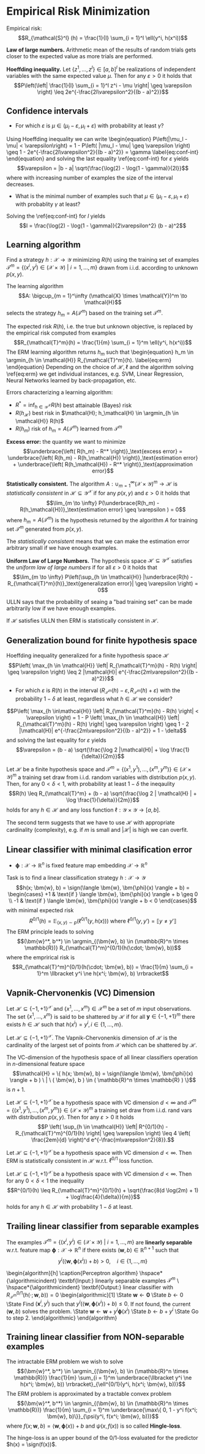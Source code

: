 # Empirical Risk Minimization

Empirical risk:
$$R_{\mathcal{S}^l} (h) = \frac{1}{l} \sum_{i = 1}^l \ell(y^i, h(x^i))$$

**Law of large numbers.** Arithmetic mean of the results of random trials gets closer to the expected value as more trials are performed.

**Hoeffding inequality.** Let $\{z^1, \dots, z^l\} \in [a, b]^l$ be realizations of independent variables with the same expected value $\mu$. Then for any $\varepsilon > 0$ it holds that
$$P\left(\left| \frac{1}{l} \sum_{i = 1}^l z^i - \mu \right| \geq \varepsilon \right) \leq 2e^{-\frac{2l\varepsilon^2}{(b - a)^2}}$$

## Confidence intervals

* For which $\varepsilon$ is $\mu \in (\mu_l - \varepsilon, \mu_l + \varepsilon)$ with probability at least $\gamma$?

Using Hoeffding inequality we can write
\begin{equation}
P\left(|\mu_l - \mu| < \varepsilon\right) = 1 - P\left( |\mu_l - \mu| \geq \varepsilon \right) \geq 1 - 2e^{-\frac{2l\varepsilon^2}{(b - a)^2}} = \gamma
\label{eq:conf-int}
\end{equation}
and solving the last equality \ref{eq:conf-int} for $\varepsilon$ yields
$$\varepsilon = |b - a| \sqrt{\frac{\log(2) - \log(1 - \gamma)}{2l}}$$
where with increasing number of examples the size of the interval decreases.

* What is the minimal number of examples such that $\mu \in (\mu_l - \varepsilon, \mu_l + \varepsilon)$ with probablity $\gamma$ at least?

Solving the \ref{eq:conf-int} for $l$ yields
$$l = \frac{\log(2) - \log(1 - \gamma)}{2\varepsilon^2} (b - a)^2$$

## Learning algorithm

Find a strategy $h: \mathcal{X} \to \mathcal{Y}$ minimizing $R(h)$ using the training set of examples $\mathcal{T}^m = \{(x^i, y^i) \in (\mathcal{X} \times \mathcal{Y}) \ | \ i = 1, \dots, m \}$ drawn from i.i.d. according to unknown $p(x, y)$.

The learning algorithm
$$A: \bigcup_{m = 1}^\infty (\mathcal{X} \times \mathcal{Y})^m \to \mathcal{H}$$
selects the strategy $h_m  = A(\mathcal{T}^m)$ based on the training set $\mathcal{T}^m$.

The expected risk $R(h)$, i.e. the true but unknown objective, is replaced by the empirical risk computed from examples
$$R_{\mathcal{T}^m}(h) = \frac{1}{m} \sum_{i = 1}^m \ell(y^i, h(x^i))$$
The ERM learning algorithm returns $h_m$ such that
\begin{equation}
h_m \in \argmin_{h \in \mathcal{H}} R_{\mathcal{T}^m}(h).
\label{eq:erm}
\end{equation}
Depending on the choice of $\mathcal{H}, \ell$ and the algorithm solving \ref{eq:erm} we get individual instances, e.g. SVM, Linear Regression, Neural Networks learned by back-propagation, etc.

Errors characterizing a learning algorithm:

* $R^* = \inf_{h \in \mathcal{Y}^\mathcal{X}} R(h)$ best attainable (Bayes) risk
* $R(h_\mathcal{H})$ best risk in $\mathcal{H}; h_\mathcal{H} \in \argmin_{h \in \mathcal{H}} R(h)$
* $R(h_m)$ risk of $h_m = A(\mathcal{T}^m)$ learned from $\mathcal{T}^m$

**Excess error:** the quantity we want to minimize
$$\underbrace{\left( R(h_m) - R^* \right)}_\text{excess error} = \underbrace{\left( R(h_m) - R(h_\mathcal{H}) \right)}_\text{estimation error} + \underbrace{\left( R(h_\mathcal{H}) - R^* \right)}_\text{approximation error}$$

**Statistically consistent.** The algorithm $A: \cup_{m = 1}^\infty (\mathcal{X} \times \mathcal{Y})^m \to \mathcal{H}$ is *statistically consistent* in $\mathcal{H} \subseteq \mathcal{Y}^\mathcal{X}$ if for any $p(x, y)$ and $\varepsilon > 0$ it holds that
$$\lim_{m \to \infty} P(\underbrace{R(h_m) - R(h_\mathcal{H})}_\text{estimation error} \geq \varepsilon ) = 0$$
where $h_m = A(\mathcal{T}^m)$ is the hypothesis returned by the algorithm $A$ for training set $\mathcal{T}^m$ generated from $p(x, y)$.

The *statistically consistent* means that we can make the estimation error arbitrary small if we have enough examples.

**Uniform Law of Large Numbers.** The hypothesis space $\mathcal{H} \subseteq \mathcal{Y}^\mathcal{X}$ satisfies the *uniform law of large numbers* if for all $\varepsilon > 0$ it holds that
$$\lim_{m \to \infty} P\left(\sup_{h \in \mathcal{H}} |\underbrace{R(h) - R_{\mathcal{T}^m}(h)}_\text{generalization error}| \geq \varepsilon \right) = 0$$

ULLN says that the probability of seaing a "bad training set" can be made arbitrarily low if we have enough examples.

If $\mathcal{H}$ satisfies ULLN then ERM is statistically consistent in $\mathcal{H}$.

## Generalization bound for finite hypothesis space

Hoeffding inequality generalized for a finite hypothesis space $\mathcal{H}$
$$P\left( \max_{h \in \mathcal{H}} \left| R_{\mathcal{T}^m}(h) - R(h) \right| \geq \varepsilon \right) \leq 2 |\mathcal{H}| e^{-\frac{2m\varepsilon^2}{(b - a)^2}}$$

* For which $\varepsilon$ is $R(h)$ in the interval $(R_{\mathcal{T}^m}(h) - \varepsilon, R_{\mathcal{T}^m}(h) + \varepsilon)$ with the probability $1 - \delta$ at least, regardless what $h \in \mathcal{H}$ we consider?

$$P\left( \max_{h \in\mathcal{H}} \left| R_{\mathcal{T}^m}(h) - R(h) \right| < \varepsilon \right) = 1 - P \left( \max_{h \in \mathcal{H}} \left| R_{\mathcal{T}^m}(h) - R(h) \right| \geq \varepsilon \right) \geq 1 - 2 |\mathcal{H}| e^{-\frac{2m\varepsilon^2}{(b - a)^2}} = 1 - \delta$$
and solving the last equality for $\varepsilon$ yields
$$\varepsilon = (b - a) \sqrt{\frac{\log 2 |\mathcal{H}| + \log \frac{1}{\delta}}{2m}}$$

Let $\mathcal{H}$ be a finite hypothesis space and $\mathcal{T}^m = \{ (x^1, y^1), \dots, (x^m, y^m) \} \in (\mathcal{X} \times \mathcal{Y})^m$ a training set draw from i.i.d. random variables with distribution $p(x, y)$. Then, for any $0 < \delta < 1$, with probability at least $1 - \delta$ the ineqaulity
$$R(h) \leq R_{\mathcal{T}^m} + (b - a) \sqrt{\frac{\log 2 | \mathcal{H} | + \log \frac{1}{\delta}}{2m}}$$
holds for any $h \in \mathcal{H}$ and any loss function $\ell: \mathcal{Y} \times \mathcal{Y} \to [a, b]$.

The second term suggests that we have to use $\mathcal{H}$ with appropriate cardinality (complexity), e.g. if $m$ is small and $|\mathcal{H}|$ is high we can overfit.

## Linear classifier with minimal clasification error

* $\bm{\phi}: \mathcal{X} \to \mathbb{R}^n$ is fixed feature map embedding $\mathcal{X} \to \mathbb{R}^n$

Task is to find a linear classification strategy $h: \mathcal{X} \to \mathcal{Y}$
$$h(x; \bm{w}, b) = \sign(\langle \bm{w}, \bm{\phi}(x) \rangle + b) = \begin{cases}
+1 & \text{if } \langle \bm{w}, \bm{\phi}(x) \rangle + b \geq 0 \\
-1 & \text{if } \langle \bm{w}, \bm{\phi}(x) \rangle + b < 0
\end{cases}$$
with minimal expected risk
$$R^{0/1}(h) = \mathbb{E}_{(x, y) \sim p}\left( \ell^{0/1}(y, h(x))\right) \text{ where } \ell^{0/1}(y, y') = \llbracket y \ne y' \rrbracket$$
The ERM principle leads to solving
$$(\bm{w}^*, b^*) \in \argmin_{(\bm{w}, b) \in (\mathbb{R}^n \times \mathbb{R})} R_{\mathcal{T}^m}^{0/1}(h(\cdot; \bm{w}, b))$$
where the emprirical risk is
$$R_{\mathcal{T}^m}^{0/1}(h(\cdot; \bm{w}, b)) = \frac{1}{m} \sum_{i = 1}^m \llbracket y^i \ne h(x^i; \bm{w}, b) \rrbracket$$

## Vapnik-Chervonenkis (VC) Dimension

Let $\mathcal{H} \subseteq \{ -1, +1 \}^\mathcal{X}$ and $\{x^1, \dots, x^m\} \in \mathcal{X}^m$ be a set of $m$ input observations. The set $\{ x^1, \dots, x^m\}$ is said to be shattered by $\mathcal{H}$ if for all $\bm{y} \in \{-1, +1\}^m$ there exists $h \in \mathcal{H}$ such that $h(x^i) = y^i, i \in \{1, \dots, m\}$.

Let $\mathcal{H} \subseteq \{-1, +1\}^\mathcal{X}$. The Vapnik-Chervonenkis dimension of $\mathcal{H}$ is the cardinality of the largest set of points from $\mathcal{X}$ which can be shattered by $\mathcal{H}$.

The VC-dimension of the hypothesis space of all linear classifiers operation in $n$-dimensional feature space
$$\mathcal{H} = \{ h(x; \bm{w}, b) = \sign(\langle \bm{w}, \bm{\phi}(x) \rangle + b ) \ | \ ( \bm{w}, b ) \in ( \mathbb{R}^n \times \mathbb{R} ) \}$$
is $n + 1$.

Let $\mathcal{H} \subseteq \{ -1, +1 \}^\mathcal{X}$ be a hypothesis space with VC dimension $d < \infty$ and $\mathcal{T}^m = \{ (x^1, y^1), \dots, (x^m, y^m) \} \in (\mathcal{X} \times \mathcal{Y})^m$ a training set draw from i.i.d. rand vars with distribution $p(x, y)$. Then for any $\varepsilon > 0$ it holds
$$P \left( \sup_{h \in \mathcal{H}} \left| R^{0/1}(h) - R_{\mathcal{T}^m}^{0/1}(h) \right| \geq \varepsilon \right) \leq 4 \left( \frac{2em}{d} \right)^d e^{-\frac{m\varepsilon^2}{8}}.$$

Let $\mathcal{H} \subseteq \{ -1, +1 \}^\mathcal{X}$ be a hypothesis space with VC dimension $d < \infty$. Then ERM is statistically consistent in $\mathcal{H}$ w.r.t. $\ell^{0/1}$ loss function.

Let $\mathcal{H} \subseteq \{ -1, +1 \}^\mathcal{X}$ be a hypothesis space with VC dimension $d < \infty$. Then for any $0 < \delta < 1$ the inequality
$$R^{0/1}(h) \leq R_{\mathcal{T}^m}^{0/1}(h) + \sqrt{\frac{8(d \log(2m) + 1) + \log\frac{4}{\delta}}{m}}$$
holds for any $h \in \mathcal{H}$ with probability $1 - \delta$ at least.

## Trailing linear classifier from separable examples

The examples $\mathcal{T}^m = \{ (x^i, y^i) \in (\mathcal{X} \times \mathcal{Y}) \ | \ i = 1, \dots, m \}$ are **linearly separable** w.r.t. feature map $\bm{\phi}: \mathcal{X} \to \mathbb{R}^n$ if there exists $(\bm{w}, b) \in \mathbb{R}^{n + 1}$ such that
$$y^i(\langle \bm{w}, \bm{\phi}(x^i) \rangle + b) > 0, \quad i \in \{ 1, \dots, m \}$$

\begin{algorithm}[h]
\caption{Perceptron algorithm}
\hspace*{\algorithmicindent} \textbf{Input:} linearly separable examples $\mathcal{T}^m$ \\
\hspace*{\algorithmicindent} \textbf{Output:} linear classifier with $R_{\mathcal{T}^m}^{0/1}(h(\cdot; \bm{w}, b)) = 0$
\begin{algorithmic}[1]
\State $\bm{w} \gets \bm{0}$
\State $b \gets 0$
\State Find $(\bm{x}^i, y^i)$ such that $y^i(\langle \bm{w}, \bm{\phi}(x^i) \rangle + b) \leq 0$. If not found, the current $(\bm{w}, b)$ solves the problem.
\State $\bm{w} \gets \bm{w} + y^i \bm{\phi}(x^i)$
\State $b \gets b + y^i$
\State Go to step 2.
\end{algorithmic}
\end{algorithm}

## Training linear classifier from NON-separable examples

The intractable ERM problem we wish to solve
$$(\bm{w}^*, b^*) \in \argmin_{(\bm{w}, b) \in (\mathbb{R}^n \times \mathbb{R})} \frac{1}{m} \sum_{i = 1}^m \underbrace{\llbracket y^i \ne h(x^i; \bm{w}, b)) \rrbracket}_{\ell^{0/1}(y^i, h(x^i; \bm{w}, b))}$$
The ERM problem is approximated by a tractable convex problem
$$(\bm{w}^*, b^*) \in \argmin_{(\bm{w}, b) \in (\mathbb{R}^n \times \mathbb{R})} \frac{1}{m} \sum_{i = 1}^m \underbrace{\max\{ 0, 1 - y^i f(x^i; \bm{w}, b)\}}_{\psi(y^i, f(x^i; \bm{w}, b))}$$
where $f(x; \bm{w}, b) = \langle \bm{w}, \bm{\phi}(x) \rangle + b$ and $\psi(x, f(x))$ is so called **Hingle-loss**.

The hinge-loss is an upper bound of the $0/1$-loss evaluated for the predictor $h(x) = \sign(f(x))$.
